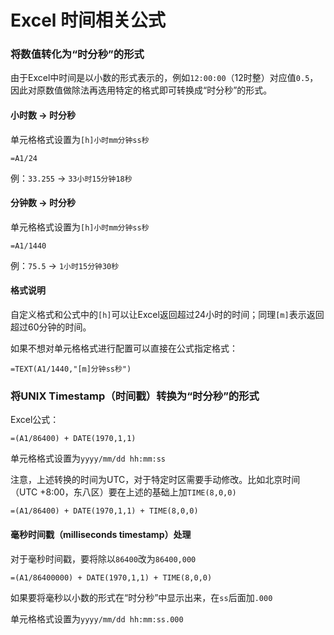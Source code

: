 # Excel 时间相关公式

### 将数值转化为“时分秒”的形式

[1]: https://www.office68.com/excel/2008.html

由于Excel中时间是以小数的形式表示的，例如`12:00:00`（12时整）对应值`0.5`，因此对原数值做除法再选用特定的格式即可转换成“时分秒”的形式。

#### 小时数 -> 时分秒

单元格格式设置为`[h]小时mm分钟ss秒`

```
=A1/24
```

例：`33.255` -> `33小时15分钟18秒`

#### 分钟数 -> 时分秒

单元格格式设置为`[h]小时mm分钟ss秒`

```
=A1/1440
```

例：`75.5` -> `1小时15分钟30秒`

#### 格式说明

自定义格式和公式中的`[h]`可以让Excel返回超过24小时的时间；同理`[m]`表示返回超过60分钟的时间。

如果不想对单元格格式进行配置可以直接在公式指定格式：

```
=TEXT(A1/1440,"[m]分钟ss秒")
```



### 将UNIX Timestamp（时间戳）转换为“时分秒”的形式

Excel公式：

```
=(A1/86400) + DATE(1970,1,1)
```

单元格格式设置为`yyyy/mm/dd hh:mm:ss`

注意，上述转换的时间为UTC，对于特定时区需要手动修改。比如北京时间（UTC +8:00，东八区）要在上述的基础上加`TIME(8,0,0)`

```
=(A1/86400) + DATE(1970,1,1) + TIME(8,0,0)
```

#### 毫秒时间戳（milliseconds timestamp）处理

对于毫秒时间戳，要将除以`86400`改为`86400,000`

```
=(A1/86400000) + DATE(1970,1,1) + TIME(8,0,0)
```

如果要将毫秒以小数的形式在“时分秒”中显示出来，在`ss`后面加`.000`

单元格格式设置为`yyyy/mm/dd hh:mm:ss.000`